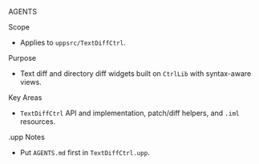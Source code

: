 AGENTS

Scope
- Applies to `uppsrc/TextDiffCtrl`.

Purpose
- Text diff and directory diff widgets built on `CtrlLib` with syntax-aware views.

Key Areas
- `TextDiffCtrl` API and implementation, patch/diff helpers, and `.iml` resources.

.upp Notes
- Put `AGENTS.md` first in `TextDiffCtrl.upp`.

